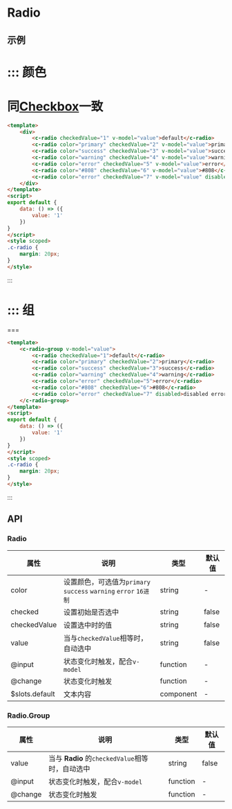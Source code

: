 # Radio

## 示例

::: 颜色
===
同[**Checkbox**](#/checkbox)一致
===
```html
<template>
	<div>
		<c-radio checkedValue="1" v-model="value">default</c-radio>
		<c-radio color="primary" checkedValue="2" v-model="value">primary</c-radio>
		<c-radio color="success" checkedValue="3" v-model="value">success</c-radio>
		<c-radio color="warning" checkedValue="4" v-model="value">warning</c-radio>
		<c-radio color="error" checkedValue="5" v-model="value">error</c-radio>
		<c-radio color="#808" checkedValue="6" v-model="value">#808</c-radio>
		<c-radio color="error" checkedValue="7" v-model="value" disabled>disabled error</c-radio>
	</div>
</template>
<script>
export default {
	data: () => ({
		value: '1'
	})
}
</script>
<style scoped>
.c-radio {
	margin: 20px;
}
</style>
```
:::

::: 组
===
===
```html
<template>
	<c-radio-group v-model="value">
		<c-radio checkedValue="1">default</c-radio>
		<c-radio color="primary" checkedValue="2">primary</c-radio>
		<c-radio color="success" checkedValue="3">success</c-radio>
		<c-radio color="warning" checkedValue="4">warning</c-radio>
		<c-radio color="error" checkedValue="5">error</c-radio>
		<c-radio color="#808" checkedValue="6">#808</c-radio>
		<c-radio color="error" checkedValue="7" disabled>disabled error</c-radio>
	</c-radio-group>
</template>
<script>
export default {
	data: () => ({
		value: '1'
	})
}
</script>
<style scoped>
.c-radio {
	margin: 20px;
}
</style>
```
:::

## API

### Radio

| 属性      | 说明                                       | 类型       | 默认值   |
| ------- | ---------------------------------------- | -------- | ----- |
| color   | 设置颜色，可选值为`primary` `success` `warning` `error` `16进制` | string   | -     |
| checked | 设置初始是否选中                                 | string   | false |
| checkedValue | 设置选中时的值                                 | string   | false |
| value | 当与`checkedValue`相等时，自动选中                    | string   | false |
| @input | 状态变化时触发，配合`v-model`                         | function | -     |
| @change | 状态变化时触发                                  | function | -     |
| $slots.default | 文本内容                                  | component | -     |


### Radio.Group

| 属性      | 说明                                       | 类型       | 默认值   |
| ------- | ---------------------------------------- | -------- | ----- |
| value | 当与 **Radio** 的`checkedValue`相等时，自动选中         | string   | false |
| @input | 状态变化时触发，配合`v-model`                         | function | -     |
| @change | 状态变化时触发                                  | function | -     |
